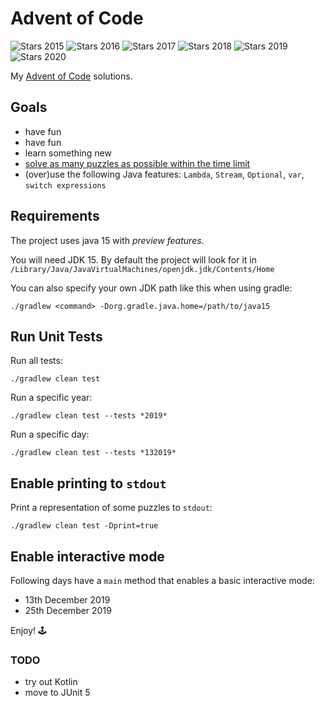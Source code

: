 # Advent of Code

![Stars 2015](https://img.shields.io/static/v1?label=2015&message=22*&color=yellow)
![Stars 2016](https://img.shields.io/static/v1?label=2016&message=0*&color=red)
![Stars 2017](https://img.shields.io/static/v1?label=2017&message=20*&color=yellow)
![Stars 2018](https://img.shields.io/static/v1?label=2018&message=50*&color=green)
![Stars 2019](https://img.shields.io/static/v1?label=2019&message=50*&color=green)
![Stars 2020](https://img.shields.io/static/v1?label=2020&message=14*&color=yellow)

My [Advent of Code](https://adventofcode.com/) solutions.


## Goals
- have fun
- have fun
- learn something new
- [solve as many puzzles as possible within the time limit](https://www.reddit.com/r/adventofcode/comments/7m9mg8/all_years_all_days_solve_them_within_the_time/)
- (over)use the following Java features: `Lambda`, `Stream`, `Optional`, `var`, `switch expressions`


## Requirements
The project uses java 15 with *preview features*.

You will need JDK 15. By default the project will look for it in `/Library/Java/JavaVirtualMachines/openjdk.jdk/Contents/Home`

You can also specify your own JDK path like this when using gradle:

`./gradlew <command> -Dorg.gradle.java.home=/path/to/java15`

## Run Unit Tests
Run all tests:

`./gradlew clean test`

Run a specific year:

`./gradlew clean test --tests *2019*`

Run a specific day:

`./gradlew clean test --tests *132019*`


## Enable printing to `stdout`
Print a representation of some puzzles to `stdout`:

`./gradlew clean test -Dprint=true`


## Enable interactive mode
Following days have a `main` method that enables a basic interactive mode:
- 13th December 2019
- 25th December 2019

Enjoy! 🕹️

### TODO
- try out Kotlin
- move to JUnit 5
